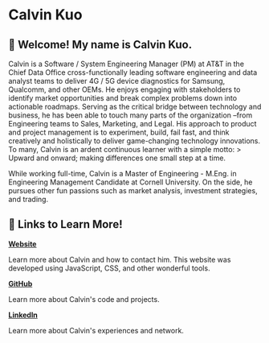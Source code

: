 # Calvin Kuo
## 🏡 Welcome! My name is Calvin Kuo.

Calvin is a Software / System Engineering Manager (PM) at AT&T in the Chief Data Office cross-functionally leading software engineering and data analyst teams to deliver 4G / 5G device diagnostics for Samsung, Qualcomm, and other OEMs. He enjoys engaging with stakeholders to identify market opportunities and break complex problems down into actionable roadmaps. Serving as the critical bridge between technology and business, he has been able to touch many parts of the organization –from Engineering teams to Sales, Marketing, and Legal. His approach to product and project management is to experiment, build, fail fast, and think creatively and holistically to deliver game-changing technology innovations. To many, Calvin is an ardent continuous learner with a simple motto: > Upward and onward; making differences one small step at a time.

While working full-time, Calvin is a Master of Engineering - M.Eng. in Engineering Management Candidate at Cornell University. On the side, he pursues other fun passions such as market analysis, investment strategies, and trading.

## 🔗 Links to Learn More!
[**Website**](https://calvin-kuo.github.io/calvinkuo/)

Learn more about Calvin and how to contact him.
This website was developed using JavaScript, CSS, and other wonderful tools.

[**GitHub**](https://github.com/calvin-kuo)

Learn more about Calvin's code and projects.

[**LinkedIn**](https://www.linkedin.com/in/calvin-y-kuo/)

Learn more about Calvin's experiences and network.
